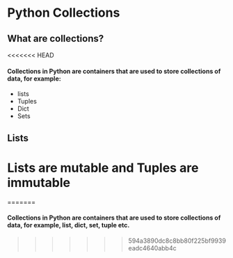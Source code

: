 # Python Collections 

## What are collections?
<<<<<<< HEAD
#### Collections in Python are containers that are used to store collections of data, for example:
- lists
- Tuples
- Dict
- Sets

## Lists
# Lists are mutable and Tuples are immutable
=======
#### Collections in Python are containers that are used to store collections of data, for example, list, dict, set, tuple etc. 

>>>>>>> 594a3890dc8c8bb80f225bf9939eadc4640abb4c
